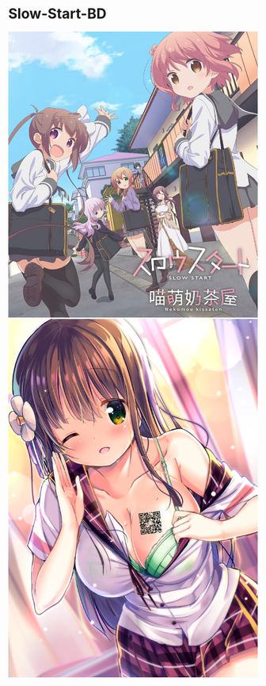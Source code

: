 # Slow-Start-BD
![Poster](https://github.com/Nekomoekissaten-SUB/Slow-Start-BD/blob/master/Poster.jpg)
![Recruit](https://github.com/Nekomoekissaten-SUB/Slow-Start-BD/blob/master/Recruit.png)